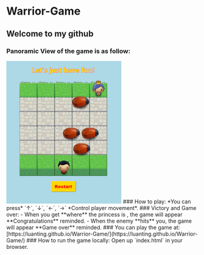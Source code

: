 # Warrior-Game
## Welcome to my github
### Panoramic View of the game is as follow:
<!--![warrior game](https://github.com/LuanTing/Warrior-Game/blob/master/docs/images/warrior-game.PNG)-->
<img src="https://github.com/LuanTing/Warrior-Game/blob/master/docs/images/warrior-game.PNG" width="60%" height="60%">
### How to play:
*You can press* `↑`, `↓`, `←`, `→`
*Control player movement*.
### Victory and Game over:
- When you get **where** the princess is , the game will appear **Congratulations** reminded.
- When the enemy **hits** you, the game will appear **Game over** reminded.
### You can play the game at:
[https://luanting.github.io/Warrior-Game/](https://luanting.github.io/Warrior-Game/)
### How to run the game locally:
Open up `index.html` in your browser.
